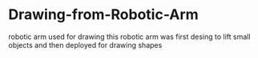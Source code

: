 # Drawing-from-Robotic-Arm
robotic arm used for drawing 
this robotic arm was first desing to lift small objects and then deployed for drawing shapes
